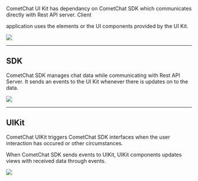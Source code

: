 CometChat UI Kit has dependancy on CometChat SDK which communicates directly with Rest API server. Client

application uses the elements or the UI components provided by the UI Kit.

![](https://uploads.developerhub.io/prod/x9W8/barmv7hyu4t869zkyhmzsfebb0xdww2ul6x54vqe1coy4wunl5vy1dh9g7035g5c.png)

---

## SDK

CometChat SDK manages chat data while communicating with Rest API Server. It sends an events to the UI Kit whenever there is updates on to the data.

![](https://uploads.developerhub.io/prod/x9W8/h0glwlmtoi9bfscyydqmq8bu0913koqsss1ckwln3mtcckpfcog5u807o7jhay0i.png)

---

## UIKit

CometChat UIKit triggers CometChat SDK interfaces when the user interaction has occured or other circumstances.

When CometChat SDK sends events to UIKit, UIKit components updates views with received data through events.

![](https://uploads.developerhub.io/prod/x9W8/n05fitbf1xv58kvpbzeaipi2da9ia2ies4bir40jvkdi3lv3b6xijakqddjcczpp.png)